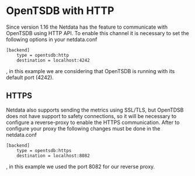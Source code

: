 # OpenTSDB with HTTP

Since version 1.16 the Netdata has the feature to communicate with OpenTSDB using HTTP API. To enable this channel
it is necessary to set the following options in your netdata.conf

```
[backend]
    type = opentsdb:http
    destination = localhost:4242
```

, in this example we are considering that OpenTSDB is running with its default port (4242).

## HTTPS

Netdata also supports sending the metrics using SSL/TLS, but OpenTDSB does not have support to safety connections,
so it will be necessary to configure a reverse-proxy to enable the HTTPS communication. After to configure your proxy the
following changes must be done in the netdata.conf

```
[backend]
    type = opentsdb:https
    destination = localhost:8082
```
, in this example we used the port 8082 for our reverse proxy.

